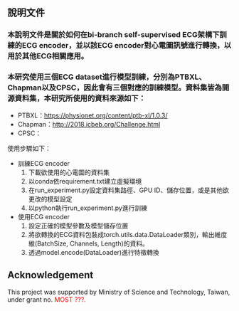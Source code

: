 ## 說明文件

### 本說明文件是關於如何在bi-branch self-supervised ECG架構下訓練的ECG encoder，並以該ECG encoder對心電圖訊號進行轉換，以用於其他ECG相關應用。
### 本研究使用三個ECG dataset進行模型訓練，分別為PTBXL、Chapman以及CPSC，因此會有三個對應的訓練模型。資料集皆為開源資料集，本研究所使用的資料來源如下：
* PTBXL：https://physionet.org/content/ptb-xl/1.0.3/
* Chapman：http://2018.icbeb.org/Challenge.html
* CPSC：

使用步驟如下：
* 訓練ECG encoder
    1. 下載欲使用的心電圖的資料集
    2. 以conda依requirement.txt建立虛擬環境
    3. 在run_experiment.py設定資料集路徑、GPU ID、儲存位置，或是其他欲更改的模型設定
    4. 以python執行run_experiment.py進行訓練
* 使用ECG encoder
    1. 設定正確的模型參數及模型儲存位置
    2. 將欲轉換的ECG資料包裝成torch.utils.data.DataLoader類別，輸出維度維(BatchSize, Channels, Length)的資料。
    3. 透過model.encode(DataLoader)進行特徵轉換

## Acknowledgement

This project was supported by Ministry of Science and Technology, Taiwan, under grant no. <font color=#FF0000>MOST ???.</font> 
